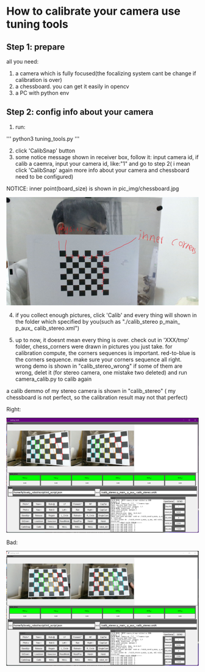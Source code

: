 # How to calibrate your camera use tuning tools

## Step 1: prepare
all you need:
1. a camera which is fully focused(the focalizing system cant be change if calibration is over)
2. a chessboard. you can get it easily in opencv
3. a PC with python env

## Step 2: config info about your camera

1. run: 

''' 
python3 tuning_tools.py
'''

2. click 'CalibSnap' button
3. some notice message shown in receiver box, follow it: input camera id, if calib a caemra, input your camera id, like:"1" and go to step 2( i mean click 'CalibSnap' again more info about your camera and chessboard need to be configured)

NOTICE: inner point(board_size) is shown in pic_img/chessboard.jpg

![chessboard](../pic_img/chessboard.jpg)

4. if you collect enough pictures, click 'Calib' and every thing will shown in the folder which specified by you(such as "./calib_stereo p_main_ p_aux_ calib_stereo.xml")

5. up to now, it doesnt mean every thing is over. check out in 'XXX/tmp' folder, chess_corners were drawn in pictures you just take. for calibration compute, the corners sequences is important. red-to-blue is the corners sequence. make sure your corners sequence all right. wrong demo is shown in "calib_stereo_wrong" if some of them are wrong, delet it (for stereo camera, one mistake two deleted) and run camera_calib.py to calib again

a calib demmo of my stereo camera is shown in "calib_stereo" ( my chessboard is not perfect, so the calibration result may not that perfect)

Right:

![calib well](../pic_img/calib_success.png)

Bad:

![calib well](../pic_img/calib_wrong.png)

